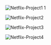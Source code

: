 ![Netflix-Project1 1](https://github.com/user-attachments/assets/6f93b11f-fb82-4289-98eb-3900dc2cd8bb)

![Netflix-Project2](https://github.com/user-attachments/assets/a78e2da6-feb5-48cf-8f2c-c8e112456e64)

![Netflix-Project3](https://github.com/user-attachments/assets/87551b86-1583-4073-94b2-e1d14b244d0a)

![Netflix-Project4](https://github.com/user-attachments/assets/faf255e9-dc1f-4573-98d7-82b13b3e0ba6)
